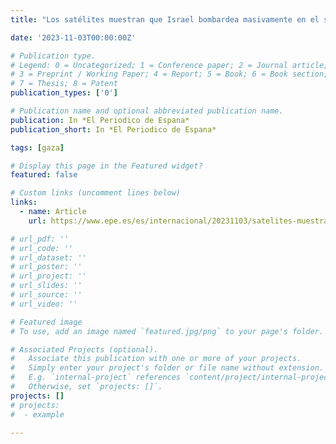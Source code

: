 ```yaml
---
title: "Los satélites muestran que Israel bombardea masivamente en el sur de Gaza"

date: '2023-11-03T00:00:00Z'

# Publication type.
# Legend: 0 = Uncategorized; 1 = Conference paper; 2 = Journal article;
# 3 = Preprint / Working Paper; 4 = Report; 5 = Book; 6 = Book section;
# 7 = Thesis; 8 = Patent
publication_types: ['0']

# Publication name and optional abbreviated publication name.
publication: In *El Periodico de Espana*
publication_short: In *El Periodico de Espana*

tags: [gaza]

# Display this page in the Featured widget?
featured: false

# Custom links (uncomment lines below)
links:
  - name: Article
    url: https://www.epe.es/es/internacional/20231103/satelites-muestran-israel-bombardea-masivamente-sur-gaza-94120810

# url_pdf: ''
# url_code: ''
# url_dataset: ''
# url_poster: ''
# url_project: ''
# url_slides: ''
# url_source: ''
# url_video: ''

# Featured image
# To use, add an image named `featured.jpg/png` to your page's folder.

# Associated Projects (optional).
#   Associate this publication with one or more of your projects.
#   Simply enter your project's folder or file name without extension.
#   E.g. `internal-project` references `content/project/internal-project/index.md`.
#   Otherwise, set `projects: []`.
projects: []
# projects:
#  - example

---
```

